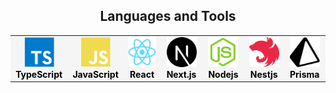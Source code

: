 <h2 align="center" id="macropower-tech">Languages and Tools</h2>
<table style="background-color: #f5f5f5; color: black">
  <tr>
    <td align="center" width="96">
      <a href="#macropower-tech">
        <img src="./img/typescript.png" width="48" height="48" alt="TypeScript" />
      </a>
      <br>
      <b>TypeScript</b>
    </td>
    <td align="center" width="96">
      <a href="#macropower-tech">
        <img src="./img/javascript.png" width="48" height="48" alt="JavaScript" />
      </a>
      <br>
      <b>JavaScript</b>
    </td>
    <td align="center" width="96">
      <a href="#macropower-tech">
        <img src="./img/react.png" width="50" height="48" alt="React" />
      </a>
      <br>
      <b>React</b>
    </td>
    <td align="center" width="96">
      <a href="#macropower-tech">
        <img src="./img/nextjs.png" width="48" height="48" alt="Next.js"/>
      </a>
      <br>
      <b>Next.js</b>
    </td>
    <td align="center" width="96">
      <a href="#macropower-tech">
        <img src="./img/nodejs.png" width="48" height="48" alt="Nodejs" />
      </a>
      <br>
      <b>Nodejs</b>
    </td>
    <td align="center" width="96">
      <a href="#macropower-tech">
        <img src="./img/nestjs.png" width="48" height="48" alt="Nestjs" />
      </a>
      <br>
      <b>Nestjs</b>
    </td>
    <td align="center" width="96">
      <a href="#macropower-tech">
        <img src="./img/prisma-3.svg" width="48" height="48" alt="Prisma" />
      </a>
      <br>
      <b>Prisma</b>
    </td>
    
  </tr>
</table>
